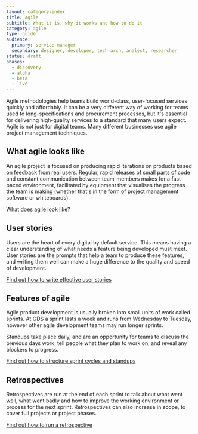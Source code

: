 ```yaml
---
layout: category-index
title: Agile
subtitle: What it is, why it works and how to do it
category: agile
type: guide
audience:
  primary: service-manager
  secondary: designer, developer, tech-arch, analyst, researcher
status: draft
phases:
  - discovery
  - alpha
  - beta
  - live
---
```


Agile methodologies help teams build world-class, user-focused services quickly and affordably. It can be a very different way of working for teams used to long-specifications and procurement processes, but it's essential for delivering high-quality services to a standard that many users expect. Agile is not just for digital teams. Many different businesses use agile project management techniques. 

## What agile looks like

An agile project is focused on producing rapid iterations on products based on feedback from real users. Regular, rapid releases of small parts of code and constant communication between team-members makes for a fast-paced environment, facilitated by equipment that visualises the progress the team is making (whether that's in the form of project management software or whiteboards).

[What does agile look like?](/agile/whatagilelookslike.html)

## User stories

Users are the heart of every digital by default service. This means having a clear understanding of what needs a feature being developed must meet. User stories are the prompts that help a team to produce these features, and writing them well can make a huge difference to the quality and speed of development.

[Find out how to write effective user stories](/agile/writinguserstories.html)

## Features of agile

Agile product development is usually broken into small units of work called sprints. At GDS a sprint lasts a week and runs from Wednesday to Tuesday, however other agile development teams may run longer sprints.

Standups take place daily, and are an opportunity for teams to discuss the previous days work, tell people what they plan to work on, and reveal any blockers to progress.

[Find out how to structure sprint cycles and standups](/agile/featuresofagile.html)

## Retrospectives

Retrospectives are run at the end of each sprint to talk about what went well, what went badly and how to improve the working environment or process for the next sprint. Retrospectives can also increase in scope, to cover full projects or project phases.

[Find out how to run a retrospective](/agile/runningretrospectives.html)



